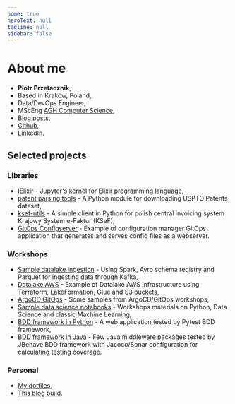 ```yaml
---
home: true
heroText: null
tagline: null
sidebar: false
---
```


# About me

* **Piotr Przetacznik**,
* Based in Kraków, Poland,
* Data/DevOps Engineer,
* MScEng [AGH Computer Science](https://www.informatyka.agh.edu.pl/en/),
* [Blog posts](post/),
* [Github](https://github.com/pprzetacznik),
* [LinkedIn](https://www.linkedin.com/in/pprzetacznik/).

## Selected projects

### Libraries

* [IElixir](https://github.com/pprzetacznik/IElixir) - Jupyter's kernel for Elixir programming language,
* [patent parsing tools](https://github.com/pprzetacznik/patent-parsing-tools) - A Python module for downloading USPTO Patents dataset,
* [ksef-utils](https://github.com/pprzetacznik/ksef-utils) - A simple client in Python for polish central invoicing system Krajowy System e-Faktur (KSeF),
* [GitOps Configserver](https://github.com/pprzetacznik/gitops-configserver) - Example of configuration manager GitOps application that generates and serves config files as a webserver.

### Workshops

* [Sample datalake ingestion](https://github.com/pprzetacznik/datalake) - Using Spark, Avro schema registry and Parquet for ingesting data through Kafka,
* [Datalake AWS](https://github.com/pprzetacznik/datalake-aws) - Example of Datalake AWS infrastructure using Terraform, LakeFormation, Glue and S3 buckets,
* [ArgoCD GitOps](https://github.com/pprzetacznik/argocd-gitops) - Some samples from ArgoCD/GitOps workshops,
* [Sample data science notebooks](https://github.com/pprzetacznik/data-science-notebooks) - Workshops materials on Python, Data Science and classic Machine Learning,
* [BDD framework in Python](https://github.com/pprzetacznik/bdd-test-framework) - A web application tested by Pytest BDD framework,
* [BDD framework in Java](https://github.com/pprzetacznik/idea-factory-quality-assurance) - Few Java middleware packages tested by JBehave BDD framework with Jacoco/Sonar configuration for calculating testing coverage.

### Personal

* [My dotfiles](https://github.com/pprzetacznik/dotfiles),
* [This blog build](https://github.com/pprzetacznik/pprzetacznik.github.io-dev).

